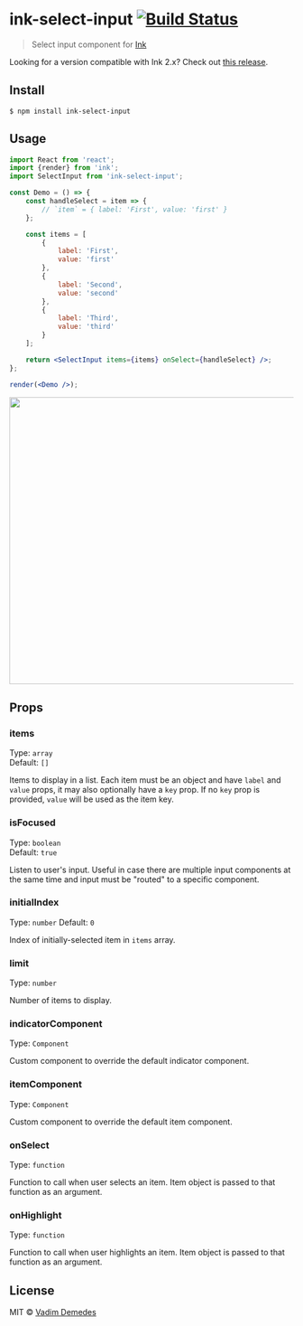 # ink-select-input [![Build Status](https://travis-ci.org/vadimdemedes/ink-select-input.svg?branch=master)](https://travis-ci.org/vadimdemedes/ink-select-input)

> Select input component for [Ink](https://github.com/vadimdemedes/ink)

Looking for a version compatible with Ink 2.x? Check out [this release](https://github.com/vadimdemedes/ink-text-input/tree/v3.1.2).

## Install

```
$ npm install ink-select-input
```

## Usage

```jsx
import React from 'react';
import {render} from 'ink';
import SelectInput from 'ink-select-input';

const Demo = () => {
	const handleSelect = item => {
		// `item` = { label: 'First', value: 'first' }
	};

	const items = [
		{
			label: 'First',
			value: 'first'
		},
		{
			label: 'Second',
			value: 'second'
		},
		{
			label: 'Third',
			value: 'third'
		}
	];

	return <SelectInput items={items} onSelect={handleSelect} />;
};

render(<Demo />);
```

<img src="media/demo.gif" width="508">

## Props

### items

Type: `array`<br>
Default: `[]`

Items to display in a list. Each item must be an object and have `label` and `value` props, it may also optionally have a `key` prop.
If no `key` prop is provided, `value` will be used as the item key.

### isFocused

Type: `boolean`<br>
Default: `true`

Listen to user's input. Useful in case there are multiple input components at the same time and input must be "routed" to a specific component.

### initialIndex

Type: `number`
Default: `0`

Index of initially-selected item in `items` array.

### limit

Type: `number`

Number of items to display.

### indicatorComponent

Type: `Component`

Custom component to override the default indicator component.

### itemComponent

Type: `Component`

Custom component to override the default item component.

### onSelect

Type: `function`

Function to call when user selects an item. Item object is passed to that function as an argument.

### onHighlight

Type: `function`

Function to call when user highlights an item. Item object is passed to that function as an argument.

## License

MIT © [Vadim Demedes](http://github.com/vadimdemedes)
